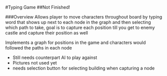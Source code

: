 #Typing Game
##Not Finished!

###Overview
Allows player to move characters throughout board by typing word that shows up next to each node in the graph and then selecting which path to take, goal is to capture each position till you get to enemy castle and capture their position as well

Implements a graph for positions in the game and characters would followed the paths in each node
* Still needs counterpart AI to play against
* Pictures not used yet
* needs selection button for selecting building when capturing a node
